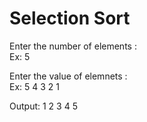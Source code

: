 # Selection Sort

Enter the number of elements : 
<br>
Ex: 5
<br>

Enter the value of elemnets : 
<br>
Ex: 5 4 3 2 1
<br>

Output:
1 2 3 4 5
